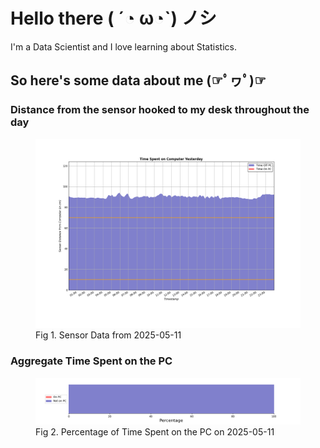 
# Hello there ( ´◔ ω◔`) ノシ

I'm a Data Scientist and I love learning about Statistics.

## So here's some data about me (☞ﾟヮﾟ)☞


### Distance from the sensor hooked to my desk throughout the day
<figure>
  <picture>
    <source media="(prefers-color-scheme: dark)" srcset="Pi/readme/graphs/lineplot/dark-plot-2025-05-11.png">
    <source media="(prefers-color-scheme: light)" srcset="Pi/readme/graphs/lineplot/light-plot-2025-05-11.png">
    <img alt="Shows a black logo in light color mode and a white one in dark color mode." src="Pi/readme/graphs/lineplot/light-plot-2025-05-11.png">
  </picture>
  <figcaption>Fig 1. Sensor Data from 2025-05-11</figcaption>
</figure>



### Aggregate Time Spent on the PC
<figure>
  <picture>
    <source media="(prefers-color-scheme: dark)" srcset="Pi/readme/graphs/barplot/dark-plot-2025-05-11.png">
    <source media="(prefers-color-scheme: light)" srcset="Pi/readme/graphs/barplot/light-plot-2025-05-11.png">
    <img alt="Shows a black logo in light color mode and a white one in dark color mode." src="Pi/readme/graphs/barplot/light-plot-2025-05-11.png">
  </picture>
  <figcaption>Fig 2. Percentage of Time Spent on the PC on 2025-05-11</figcaption>
</figure>
